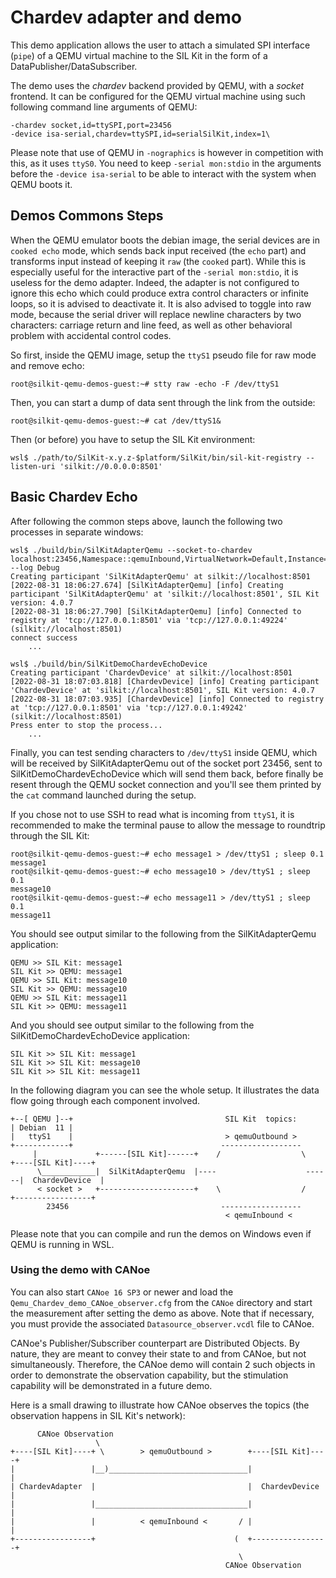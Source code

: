 # Chardev adapter and demo

This demo application allows the user to attach a simulated SPI interface (``pipe``) of a QEMU virtual machine to the
SIL Kit in the form of a DataPublisher/DataSubscriber.

The demo uses the *chardev* backend provided by QEMU, with a *socket* frontend.
It can be configured for the QEMU virtual machine using such following command line arguments of QEMU:

```
-chardev socket,id=ttySPI,port=23456
-device isa-serial,chardev=ttySPI,id=serialSilKit,index=1\
```

Please note that use of QEMU in ``-nographics`` is however in competition with this, as it uses ``ttyS0``. You need to
keep ``-serial mon:stdio`` in the arguments before the ``-device isa-serial`` to be able to interact with the system
when QEMU boots it.

## Demos Commons Steps

When the QEMU emulator boots the debian image, the serial devices are in ``cooked echo`` mode, which sends back input
received (the ``echo`` part) and transforms input instead of keeping it ``raw`` (the ``cooked`` part). While this is
especially useful for the interactive part of the ``-serial mon:stdio``, it is useless for the demo adapter. Indeed,
the adapter is not configured to ignore this echo which could produce extra control characters or infinite loops, so
it is advised to deactivate it. It is also advised to toggle into raw mode, because the serial driver will replace
newline characters by two characters: carriage return and line feed, as well as other behavioral problem with
accidental control codes.

So first, inside the QEMU image, setup the ``ttyS1`` pseudo file for raw mode and remove echo:
```
root@silkit-qemu-demos-guest:~# stty raw -echo -F /dev/ttyS1
```

Then, you can start a dump of data sent through the link from the outside:
```
root@silkit-qemu-demos-guest:~# cat /dev/ttyS1&
```

Then (or before) you have to setup the SIL Kit environment:
```
wsl$ ./path/to/SilKit-x.y.z-$platform/SilKit/bin/sil-kit-registry --listen-uri 'silkit://0.0.0.0:8501'
```

## Basic Chardev Echo
After following the common steps above, launch the following two processes in separate windows:

``` 
wsl$ ./build/bin/SilKitAdapterQemu --socket-to-chardev localhost:23456,Namespace::qemuInbound,VirtualNetwork=Default,Instance=EchoDevice,Namespace::qemuOutbound,VirtualNetwork:Default,Instance:Adapter --log Debug
Creating participant 'SilKitAdapterQemu' at silkit://localhost:8501
[2022-08-31 18:06:27.674] [SilKitAdapterQemu] [info] Creating participant 'SilKitAdapterQemu' at 'silkit://localhost:8501', SIL Kit version: 4.0.7
[2022-08-31 18:06:27.790] [SilKitAdapterQemu] [info] Connected to registry at 'tcp://127.0.0.1:8501' via 'tcp://127.0.0.1:49224' (silkit://localhost:8501)
connect success
    ...

wsl$ ./build/bin/SilKitDemoChardevEchoDevice
Creating participant 'ChardevDevice' at silkit://localhost:8501
[2022-08-31 18:07:03.818] [ChardevDevice] [info] Creating participant 'ChardevDevice' at 'silkit://localhost:8501', SIL Kit version: 4.0.7
[2022-08-31 18:07:03.935] [ChardevDevice] [info] Connected to registry at 'tcp://127.0.0.1:8501' via 'tcp://127.0.0.1:49242' (silkit://localhost:8501)
Press enter to stop the process...
    ...
```

Finally, you can test sending characters to ``/dev/ttyS1`` inside QEMU, which will be received by SilKitAdapterQemu
out of the socket port 23456, sent to SilKitDemoChardevEchoDevice which will send them back, before finally be resent
through the QEMU socket connection and you'll see them printed by the ``cat`` command launched during the setup.

If you chose not to use SSH to read what is incoming from ``ttyS1``, it is recommended to make the terminal pause to
allow the message to roundtrip through the SIL Kit:
```
root@silkit-qemu-demos-guest:~# echo message1 > /dev/ttyS1 ; sleep 0.1
message1
root@silkit-qemu-demos-guest:~# echo message10 > /dev/ttyS1 ; sleep 0.1
message10
root@silkit-qemu-demos-guest:~# echo message11 > /dev/ttyS1 ; sleep 0.1
message11
```

You should see output similar to the following from the SilKitAdapterQemu application:
```
QEMU >> SIL Kit: message1
SIL Kit >> QEMU: message1
QEMU >> SIL Kit: message10
SIL Kit >> QEMU: message10
QEMU >> SIL Kit: message11
SIL Kit >> QEMU: message11
```


And you should see output similar to the following from the SilKitDemoChardevEchoDevice application:
```
SIL Kit >> SIL Kit: message1
SIL Kit >> SIL Kit: message10
SIL Kit >> SIL Kit: message11
```

In the following diagram you can see the whole setup. It illustrates the data flow going through each component involved.

```
+--[ QEMU ]--+                                  SIL Kit  topics:
| Debian  11 |                            
|   ttyS1    |                                  > qemuOutbound >  
+------------+                                 ------------------
     |             +------[SIL Kit]------+    /                  \      +----[SIL Kit]----+
      \____________|  SilKitAdapterQemu  |----                    ------|  ChardevDevice  |
      < socket >   +---------------------+    \                  /      +-----------------+
        23456                                  ------------------
                                                < qemuInbound < 
```

Please note that you can compile and run the demos on Windows even if QEMU is running in WSL.

### Using the demo with CANoe

You can also start ``CANoe 16 SP3`` or newer and load the ``Qemu_Chardev_demo_CANoe_observer.cfg`` from the ``CANoe`` directory 
and start the measurement after setting the demo as above. Note that if necessary, you must provide the associated 
``Datasource_observer.vcdl`` file to CANoe.

CANoe's Publisher/Subscriber counterpart are Distributed Objects. By nature, they are meant to convey their state to and from
CANoe, but not simultaneously. Therefore, the CANoe demo will contain 2 such objects in order to demonstrate the
observation capability, but the stimulation capability will be demonstrated in a future demo.

Here is a small drawing to illustrate how CANoe observes the topics (the observation happens in SIL Kit's network):
```
      CANoe Observation
                   \
+----[SIL Kit]----+ \        > qemuOutbound >        +----[SIL Kit]----+
|                 |__)_______________________________|                 |
| ChardevAdapter  |                                  |  ChardevDevice  |    
|                 |__________________________________|                 |
|                 |          < qemuInbound <       / |                 |
+-----------------+                               (  +-----------------+
                                                   \
                                                CANoe Observation
```
